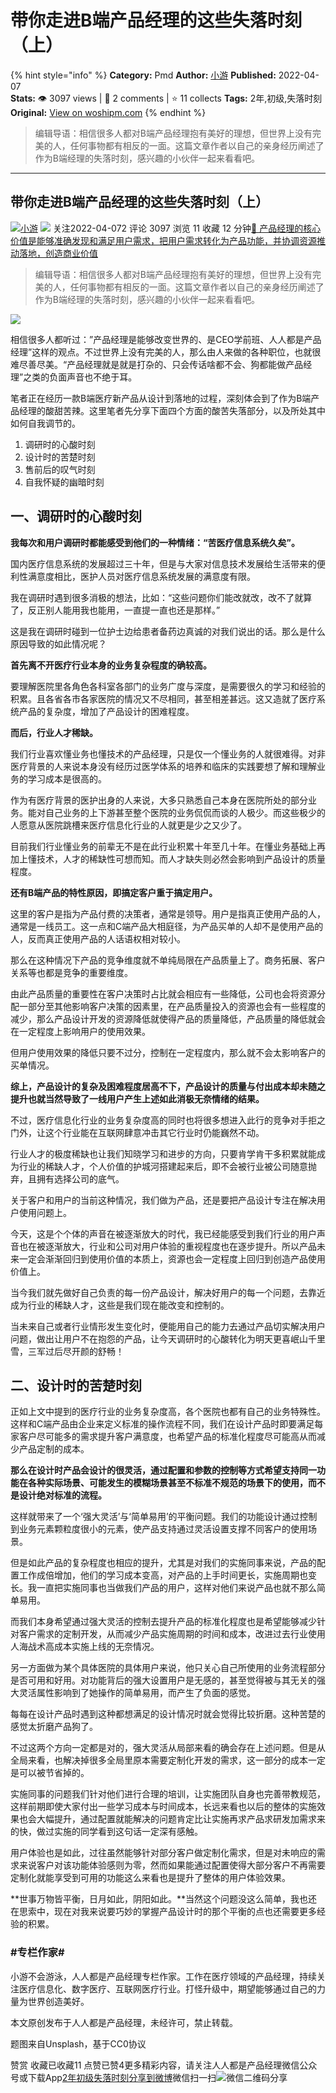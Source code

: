 # 带你走进B端产品经理的这些失落时刻（上）
{% hint style="info" %}
**Category:** Pmd
**Author:** [小游](https://www.woshipm.com/u/1057083)
**Published:** 2022-04-07  
**Stats:** 👁️ 3097 views | 💬 2 comments | ⭐ 11 collects
**Tags:** 2年,初级,失落时刻
**Original:** [View on woshipm.com](https://www.woshipm.com/pmd/5381836.html)
{% endhint %}
> 编辑导语：相信很多人都对B端产品经理抱有美好的理想，但世界上没有完美的人，任何事物都有相反的一面。这篇文章作者以自己的亲身经历阐述了作为B端经理的失落时刻，感兴趣的小伙伴一起来看看吧。

---

## 带你走进B端产品经理的这些失落时刻（上）

[![](https://static.woshipm.com/APP_U_202102_20210204154220_7891.jpeg?imageView2/1/w/72/h/72/q/100)](https://www.woshipm.com/u/1057083)[小游](https://www.woshipm.com/u/1057083) ![](https://static.woshipm.com/tag/1121_1@2x.png) 关注2022-04-072 评论 3097 浏览 11 收藏 12 分钟[🔗 产品经理的核心价值是能够准确发现和满足用户需求，把用户需求转化为产品功能，并协调资源推动落地，创造商业价值](https://ke.qidianla.com/courses/90pm)

> 编辑导语：相信很多人都对B端产品经理抱有美好的理想，但世界上没有完美的人，任何事物都有相反的一面。这篇文章作者以自己的亲身经历阐述了作为B端经理的失落时刻，感兴趣的小伙伴一起来看看吧。

![](https://image.yunyingpai.com/wp/2022/04/KOEiQVFM5tmfhMynaqMv.png)

相信很多人都听过：”产品经理是能够改变世界的、是CEO学前班、人人都是产品经理”这样的观点。不过世界上没有完美的人，那么由人来做的各种职位，也就很难尽善尽美。“产品经理就是就是打杂的、只会传话啥都不会、狗都能做产品经理”之类的负面声音也不绝于耳。

笔者正在经历一款B端医疗新产品从设计到落地的过程，深刻体会到了作为B端产品经理的酸甜苦辣。这里笔者先分享下面四个方面的酸苦失落部分，以及所处其中如何自我调节的。

1.  调研时的心酸时刻
2.  设计时的苦楚时刻
3.  售前后的叹气时刻
4.  自我怀疑的幽暗时刻

## 一、调研时的心酸时刻

**我每次和用户调研时都能感受到他们的一种情绪：“苦医疗信息系统久矣”。**

国内医疗信息系统的发展超过三十年，但是与大家对信息技术发展给生活带来的便利性满意度相比，医护人员对医疗信息系统发展的满意度有限。

我在调研时遇到很多消极的想法，比如：“这些问题你们能改就改，改不了就算了，反正别人能用我也能用，一直提一直也还是那样。”

这是我在调研时碰到一位护士边给患者备药边真诚的对我们说出的话。那么是什么原因导致的如此情况呢？

**首先离不开医疗行业本身的业务复杂程度的确较高。**

要理解医院里各角色各科室各部门的业务广度与深度，是需要很久的学习和经验的积累。且各省各市各家医院的情况又不尽相同，甚至相差甚远。这又造就了医疗系统产品的复杂度，增加了产品设计的困难程度。

**而后，行业人才稀缺。**

我们行业喜欢懂业务也懂技术的产品经理，只是仅一个懂业务的人就很难得。对非医疗背景的人来说本身没有经历过医学体系的培养和临床的实践要想了解和理解业务的学习成本是很高的。

作为有医疗背景的医护出身的人来说，大多只熟悉自己本身在医院所处的部分业务。能对自己业务的上下游甚至整个医院的业务侃侃而谈的人极少。而这些极少的人愿意从医院跳槽来医疗信息化行业的人就更是少之又少了。

目前我们行业懂业务的前辈无不是在此行业积累十年至几十年。在懂业务基础上再加上懂技术，人才的稀缺性可想而知。而人才缺失则必然会影响到产品设计的质量程度。

**还有B端产品的特性原因，即搞定客户重于搞定用户。**

这里的客户是指为产品付费的决策者，通常是领导。用户是指真正使用产品的人，通常是一线员工。这一点和C端产品大相庭径，为产品买单的人却不是使用产品的人，反而真正使用产品的人话语权相对较小。

那么在这种情况下产品的竞争维度就不单纯局限在产品质量上了。商务拓展、客户关系等也都是竞争的重要维度。

由此产品质量的重要性在客户决策时占比就会相应有一些降低，公司也会将资源分配一部分至其他影响客户决策的因素里，在产品质量投入的资源也会有一些程度的减少，那么产品设计开发的资源降低就使得产品的质量降低，产品质量的降低就会在一定程度上影响用户的使用效果。

但用户使用效果的降低只要不过分，控制在一定程度内，那么就不会太影响客户的买单情况。

**综上，产品设计的复杂及困难程度居高不下，产品设计的质量与付出成本却未随之提升也就当然导致了一线用户产生上述如此消极无奈情绪的结果。**

不过，医疗信息化行业的业务复杂度高的同时也将很多想进入此行的竞争对手拒之门外，让这个行业能在互联网肆意冲击其它行业时仍能巍然不动。

行业人才的极度稀缺也让我们知晓学习和进步的方向，只要肯学肯干多积累就能成为行业的稀缺人才，个人价值的护城河搭建起来后，即不会被行业被公司随意抛弃，且拥有选择公司的底气。

关于客户和用户的当前这种情况，我们做为产品，还是要把产品设计专注在解决用户使用问题上。

今天，这是个个体的声音在被逐渐放大的时代，我已经能感受到我们行业的用户声音也在被逐渐放大，行业和公司对用户体验的重视程度也在逐步提升。所以产品未来一定会渐渐回归到使用价值的本质上，资源也会一定程度上回归到创造产品使用价值上。

当今我们就先做好自己负责的每一份产品设计，解决好用户的每一个问题，去靠近成为行业的稀缺人才，这些是我们现在能改变和控制的。

当未来自己或者行业情形发生变化时，便能用自己的能力去通过产品切实解决用户问题，做出让用户不在抱怨的产品，让今天调研时的心酸转化为明天更喜岷山千里雪，三军过后尽开颜的舒畅！

## 二、设计时的苦楚时刻

正如上文中提到的医疗行业的业务复杂度高，各个医院也都有自己的业务特殊性。这样和C端产品由企业来定义标准的操作流程不同，我们在设计产品时即要满足每家客户尽可能多的需求提升客户满意度，也希望产品的标准化程度尽可能高从而减少产品定制的成本。

**那么在设计时产品会设计的很灵活，通过配置和参数的控制等方式希望支持同一功能在各种实际场景、可能发生的模糊场景甚至不标准不规范的场景下的使用，而不是设计绝对标准的流程。**

这样就带来了一个‘强大灵活’与‘简单易用’的平衡问题。我们的功能设计通过控制到业务元素颗粒度很小的元素，使产品支持通过灵活设置支撑不同客户的使用场景。

但是如此产品的复杂程度也相应的提升，尤其是对我们的实施同事来说，产品的配置工作成倍增加，他们的学习成本变高，对产品的上手时间更长，实施周期也变长。我一直把实施同事也当做我们产品的用户，这样对他们来说产品也就不那么简单易用。

而我们本身希望通过强大灵活的控制去提升产品的标准化程度也是希望能够减少针对客户需求的定制开发，从而减少产品实施周期的时间和成本，改进过去行业使用人海战术高成本实施上线的无奈情况。

另一方面做为某个具体医院的具体用户来说，他只关心自己所使用的业务流程部分是否可用和好用。对功能背后的强大设置用户是无感的，甚至觉得被与其无关的强大灵活属性影响到了她操作的简单易用，而产生了负面的感觉。

每每在设计产品时遇到这种都想满足的设计情况时就会觉得比较折磨。这种苦楚的感觉太折磨产品狗了。

不过这两个方向一定都是对的，强大灵活从局部来看的确会存在上述问题。但是从全局来看，也解决掉很多全局里原本需要定制化开发的需求，这一部分的成本一定是可以被节省掉的。

实施同事的问题我们针对他们进行合理的培训，让实施团队自身也完善带教规范，这样前期即使大家付出一些学习成本与时间成本，长远来看也以后的整体的实施效果也会大幅提升，通过配置就能解决的问题肯定比让实施再求产品求研发加需求来的快，做过实施的同学看到这句话一定深有感触。

用户体验也是如此，过往虽然能够针对部分客户做定制化需求，但是对未响应的需求来说客户对该功能体验感则为零，然而如果能通过配置使得大部分客户不再需要定制化就能享受到可用的功能这么来看也是提升了整体的用户体验效果。

**世事万物皆平衡，日月如此，阴阳如此。**当然这个问题没这么简单，我也还在思索中，现在对我来说要巧妙的掌握产品设计时的那个平衡的点也还需要更多经验的积累。

### #专栏作家#

小游不会游泳，人人都是产品经理专栏作家。工作在医疗领域的产品经理，持续关注医疗信息化、数字医疗、互联网医疗行业。打怪升级中，期望能够通过自己的力量为世界创造美好。

本文原创发布于人人都是产品经理，未经许可，禁止转载。

题图来自Unsplash，基于CC0协议

赞赏 收藏已收藏11 点赞已赞4更多精彩内容，请关注人人都是产品经理微信公众号或下载App[2年](https://www.woshipm.com/tag/2%e5%b9%b4)[初级](https://www.woshipm.com/tag/%e5%88%9d%e7%ba%a7)[失落时刻](https://www.woshipm.com/tag/%e5%a4%b1%e8%90%bd%e6%97%b6%e5%88%bb)[分享到微博](https://service.weibo.com/share/share.php?appkey=2775287854&title=带你走进B端产品经理的这些失落时刻（上）&url=https://www.woshipm.com/pmd/5381836.html&pic=https://image.yunyingpai.com/wp/2022/04/KOEiQVFM5tmfhMynaqMv.png)微信扫一扫![微信二维码](https://api.pwmqr.com/qrcode/create/?url=https://www.woshipm.com/pmd/5381836.html)分享